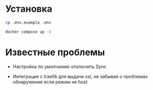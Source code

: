 # Установка

```bash
cp .env.example .env

docker compose up -d
```

# Известные проблемы

- Настройка по умолчанию отключить Sync

- Интеграция с traefik для выдачи ssl, не забывая о проблемах обнаружения если режим не host
